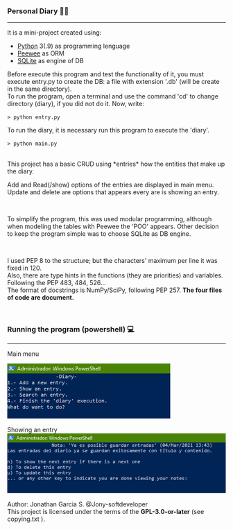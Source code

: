 ### Personal Diary 📔📗
<hr/>
It is a mini-project created using:

* [Python][] 3(.9) as programming lenguage
* [Peewee][] as ORM
* [SQLite][] as engine of DB

[Python]: https://www.python.org/downloads/ "Python"
[Peewee]: http://docs.peewee-orm.com/en/latest/peewee/installation.html "Peewee"
[SQLite]: https://www.sqlite.org/download.html "SQLite"

Before execute this program and test the functionality of it, you must execute <span>entry.py</span> to create the DB: a file with extension '.db' (will be create in the same directory). <br/>
To run the program, open a terminal and use the command 'cd' to change
directory (diary), if you did not do it. Now, write:

    > python entry.py

To run the diary, it is necessary run this program to execute the 'diary'.

    > python main.py

<br/>
This project has a basic CRUD using *entries* how the entities that make up the diary.

Add and Read(/show) options of the entries are displayed in main menu. Update and delete are options that appears every are is showing an entry.

<br/>

To simplify the program, this was used modular programming, although when modeling the tables with Peewee the 'POO' appears.
Other decision to keep the program simple was to choose SQLite as DB engine.

<br/>

I used PEP 8 to the structure; but the characters' maximum per line it was fixed in 120.<br/>
Also, there are type hints in the functions (they are priorities) and variables. Following the PEP 483, 484, 526...<br/>
The format of docstrings is NumPy/SciPy, following PEP 257. **The four files of code are document.**

<br/>

### Running the program (powershell) 💻
<hr>
Main menu

![Diary menu](\images\Diary_menu.png)

Showing an entry
![Showing an entry](\images\Show_an_entry.png)

Author: Jonathan Garcia S. @Jony-softdeveloper
<br/>
This project is licensed under the terms of the **GPL-3.0-or-later** (see copying.txt   ).
